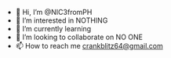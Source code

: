 - 👋 Hi, I’m @NIC3fromPH
- 👀 I’m interested in NOTHING
- 🌱 I’m currently learning
- 💞️ I’m looking to collaborate on NO ONE
- 📫 How to reach me crankblitz64@gmail.com

<!---
NIC3fromPH/NIC3fromPH is a ✨ special ✨ repository because its `README.md` (this file) appears on your GitHub profile.
You can click the Preview link to take a look at your changes.
--->
